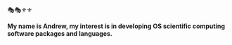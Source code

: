 🎭🎭⚜️⚜️

**My name is Andrew, my interest is in developing OS scientific computing software packages and languages.**
  

  
  
